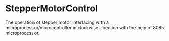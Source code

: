 # StepperMotorControl
The operation of stepper motor interfacing with a microprocessor/microcontroller in clockwise direction with the help of 8085 microprocessor.    
